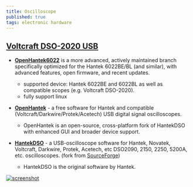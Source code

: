 ```yaml
---
title: Oscilloscope
published: true
tags: electronic hardware
---
```

## [Voltcraft DSO-2020 USB](https://www.manua.ls/voltcraft/dso-2020-usb/manual?p=1)

- [**OpenHantek6022**](https://github.com/OpenHantek/OpenHantek6022?tab=readme-ov-file#openhantek6022) is a more advanced, actively maintained branch specifically optimized for the Hantek 6022BE/BL (and similar), with advanced features, open firmware, and recent updates.
	- supported device: Hantek 6022BE and 6022BL as well as compatible scopes (e.g. Voltcraft DSO-2020).
    - fully support linux
    
- [**OpenHantek**](https://github.com/OpenHantek/openhantek?tab=readme-ov-file#openhantek---) -  a free software for Hantek and compatible (Voltcraft/Darkwire/Protek/Acetech) USB digital signal oscilloscopes.
	- OpenHantek is an open-source, cross-platform fork of HantekDSO with enhanced GUI and broader device support.

    
- [**HantekDSO**](https://github.com/Blokkendoos/HantekDSO?tab=readme-ov-file#hantekdso) - a USB-oscilloscope software for Hantek, Novatek, Voltcraft, Darkwire, Protek, Acetech, etc DSO2090, 2150, 2250, 5200A, etc. oscilloscopes. (fork from [SourceForge](https://sourceforge.net/projects/hantekdso/))
	- HantekDSO is the original software by Hantek.

[![screenshot](https://github.com/OpenHantek/OpenHantek6022/blob/main/docs/images/screenshot_mainwindow.png)](https://github.com/OpenHantek/OpenHantek6022?tab=readme-ov-file#openhantek6022)

